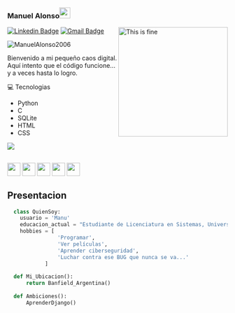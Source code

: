### Manuel Alonso<img src="https://media.giphy.com/media/hvRJCLFzcasrR4ia7z/giphy.gif" width="25px">


<img align="right" width=250px alt="This is fine" src="https://media1.tenor.com/m/lxqihLckfJcAAAAd/this-is-fine.gif" />

[![Linkedin Badge](https://img.shields.io/badge/-ManuelAlonso-blue?style=flat-square&logo=Linkedin&logoColor=white&link=https://www.linkedin.com/in/manuel-alonso-67873b329/)](https://www.linkedin.com/in/manuel-alonso-67873b329/) [![Gmail Badge](https://img.shields.io/badge/-alonsomanueldev@gmail.com-c14438?style=flat-square&logo=Gmail&logoColor=white&link=mailto:alonsomanueldev@gmail.com)](mailto:alonsomanueldev@gmail.com)
<p align="left"> <img src="https://komarev.com/ghpvc/?username=ManuelAlonso2006" alt="ManuelAlonso2006" /> </p>

Bienvenido a mi pequeño caos digital. Aquí intento que el código funcione... y a veces hasta lo logro.

 :computer: Tecnologias
* Python
* C
* SQLite
* HTML
* CSS

<img src = "https://github-readme-stats.vercel.app/api/top-langs/?username=ManuelALonso2006&layout=compact">

## 
<img src = 'https://github.com/MarikIshtar007/MarikIshtar007/blob/master/images/c-original.svg' width='30'/> <img src = 'https://github.com/MarikIshtar007/MarikIshtar007/blob/master/images/python2.png' height='30'/> <img src = 'https://github.com/MarikIshtar007/MarikIshtar007/blob/master/images/html.svg' width='30'/> <img src = 'https://github.com/MarikIshtar007/MarikIshtar007/blob/master/images/css.svg' width='30'/> <img src = 'https://github.com/MarikIshtar007/MarikIshtar007/blob/master/images/sql.svg' width='30'/>
## Presentacion
  ```python
    class QuienSoy:
      usuario = 'Manu'
      educacion_actual = "Estudiante de Licenciatura en Sistemas, Universidad Nacional de Lanús"
      hobbies = [
                  'Programar',
                  'Ver películas',
                  'Aprender ciberseguridad',
                  'Luchar contra ese BUG que nunca se va...'
              ]
    
    def Mi_Ubicacion():
        return Banfield_Argentina()
    
    def Ambiciones():
        AprenderDjango()

 
